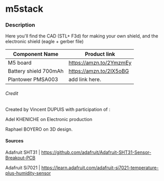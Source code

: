 # m5stack

### Description

Here you'll find the CAD (STL+ F3d) for making your own shield, and the electronic shield (eagle + gerber file)



Component Name | Product link
------------ | -------------
M5 board |  https://amzn.to/2YmzmEy
Battery shield 700mAh  | https://amzn.to/2IX5oBG
Plantower PMSA003 | add link here.



 ###### Credit
Created by Vincent DUPUIS
with participation of :

Adel KHENICHE on Electronic production

Raphael BOYERO on 3D design.

#### Sources

Adafruit SHT31 | https://github.com/adafruit/Adafruit-SHT31-Sensor-Breakout-PCB

Adafruit Si7021 | https://learn.adafruit.com/adafruit-si7021-temperature-plus-humidity-sensor
